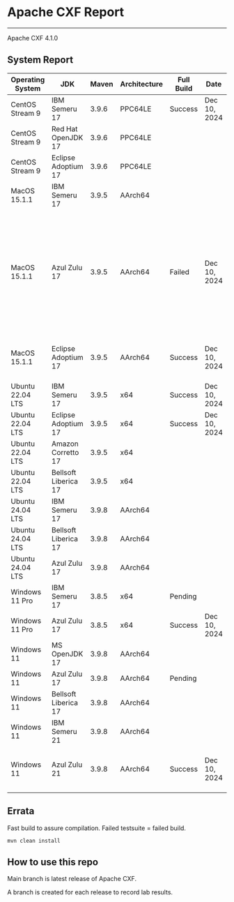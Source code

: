 # Apache CXF Report
--- 

Apache CXF 4.1.0

## System Report

| Operating System    | JDK       | Maven | Architecture | Full Build | Date  | Notes |
|---------------------|-----------|-------|--------------|------------|-------|-------|
| CentOS Stream 9     | IBM Semeru 17  | 3.9.6 | PPC64LE      | Success  | Dec 10, 2024 | |
| CentOS Stream 9     | Red Hat OpenJDK 17  | 3.9.6 | PPC64LE      |  |  | |
| CentOS Stream 9     | Eclipse Adoptium 17  | 3.9.6 | PPC64LE      |  |  | |
| MacOS 15.1.1          | IBM Semeru 17  | 3.9.5 | AArch64      |  |  | |
| MacOS 15.1.1          | Azul Zulu 17  | 3.9.5 | AArch64     | Failed | Dec 10, 2024 | CXF Core, CXF Code Generation Maven2 Plugins, CXF WADL2Java Code Generation Maven2 Plugin, CXF WS-Discovery API, Test for generating code from wsdl in repo, SSE Integration System Tests for Tomcat |
| MacOS 15.1.1          | Eclipse Adoptium 17  | 3.9.5 | AArch64      | Success | Dec 10, 2024  | Failed test cases in SSE for Tomcat/Undertow, and WS Discovery API |
| Ubuntu 22.04 LTS    | IBM Semeru 17  | 3.9.5 | x64      | Success | Dec 10, 2024 | |
| Ubuntu 22.04 LTS    | Eclipse Adoptium 17  | 3.9.5 | x64     | Success | Dec 10, 2024 | ||
| Ubuntu 22.04 LTS    | Amazon Corretto 17  | 3.9.5 | x64      |  |  | |
| Ubuntu 22.04 LTS    | Bellsoft Liberica 17  | 3.9.5 | x64      |  |  | |
| Ubuntu 24.04 LTS    | IBM Semeru 17  | 3.9.8 | AArch64      |  |  | |
| Ubuntu 24.04 LTS    | Bellsoft Liberica 17 | 3.9.8 | AArch64      |  |  | |
| Ubuntu 24.04 LTS    | Azul Zulu 17  | 3.9.8 | AArch64      |  |  | |
| Windows 11 Pro      | IBM Semeru 17  | 3.8.5 | x64      | Pending |  | |
| Windows 11 Pro      | Azul Zulu 17  | 3.8.5 | x64      | Success | Dec 10, 2024 | |
| Windows 11       | MS OpenJDK 17  | 3.9.8 | AArch64      |  |  | |
| Windows 11       | Azul Zulu 17  | 3.9.8 | AArch64      | Pending |  | |
| Windows 11       | Bellsoft Liberica 17  | 3.9.8 | AArch64      |  |  | |
| Windows 11       | IBM Semeru 21  | 3.9.8 | AArch64      |  |  | |
| Windows 11       | Azul Zulu 21  | 3.9.8 | AArch64      | Success | Dec 10, 2024 | Failed test case in Distributed Tracing Integration System Tests |



## Errata


Fast build to assure compilation. Failed testsuite = failed build.
```
mvn clean install
```

## How to use this repo

Main branch is latest release of Apache CXF.

A branch is created for each release to record lab results.
